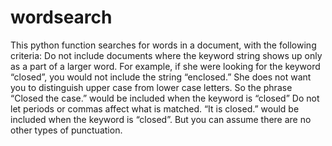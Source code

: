 # wordsearch
This python function searches for words in a document, with the following criteria:
    Do not include documents where the keyword string shows up only as a part of a larger word. For example, if she were looking for the keyword “closed”, you would not include the string “enclosed.”
    She does not want you to distinguish upper case from lower case letters. So the phrase “Closed the case.” would be included when the keyword is “closed”
    Do not let periods or commas affect what is matched. “It is closed.” would be included when the keyword is “closed”. But you can assume there are no other types of punctuation.

